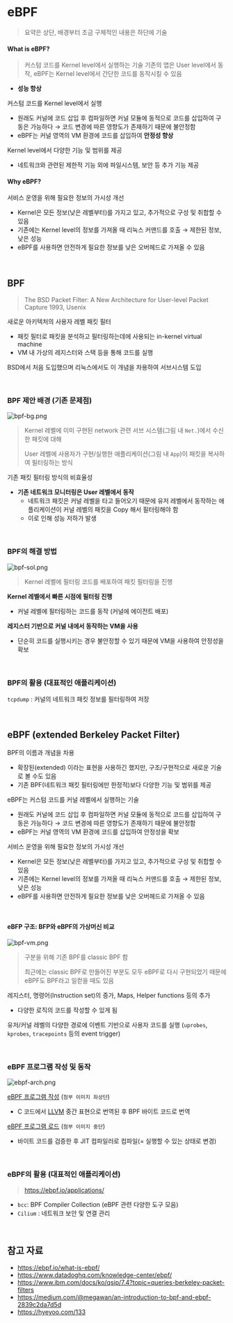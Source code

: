 # eBPF
> 요약은 상단, 배경부터 조금 구체적인 내용은 하단에 기술

#### What is eBPF?
> 커스텀 코드를 Kernel level에서 실행하는 기술
기존의 앱은 User level에서 동작, eBPF는 Kernel level에서 간단한 코드를 동작시킬 수 있음
- **성능 항상** 

커스텀 코드를 Kernel level에서 실행 
- 원래도 커널에 코드 삽입 후 컴파일하면 커널 모듈에 동적으로 코드를 삽입하여 구동은 가능하다 → 코드 변경에 따른 영향도가 존재하기 때문에 불안정함
- eBPF는 커널 영역의 VM 환경에 코드를 삽입하여 **안정성 향상**

Kernel level에서 다양한 기능 및 범위를 제공
- 네트워크와 관련된 제한적 기능 외에 파일시스템, 보안 등 추가 기능 제공

#### Why eBPF?
서비스 운영을 위해 필요한 정보의 가시성 개선
- Kernel은 모든 정보(낮은 레벨부터)를 가지고 있고, 추가적으로 구성 및 취합할 수 있음
- 기존에는 Kernel level의 정보를 가져올 때 리눅스 커맨드를 호출 → 제한된 정보, 낮은 성능
- eBPF를 사용하면 안전하게 필요한 정보를 낮은 오버헤드로 가져올 수 있음

<br>

## BPF
> The BSD Packet Filter: A New Architecture for User-level Packet Capture 1993, Usenix

새로운 아키텍처의 사용자 레벨 패킷 필터
- 패킷 필터로 패킷을 분석하고 필터링하는데에 사용되는 in-kernel virtual machine
- VM 내 가상의 레지스터와 스택 등을 통해 코드를 실행

BSD에서 처음 도입했으며 리눅스에서도 이 개념을 차용하여 서브시스템 도입

<br/>

### BPF 제안 배경 (기존 문제점)
![bpf-bg.png](../.assets/eBPF/bpf-bg.png)

> Kernel 레벨에 이미 구현된 network 관련 서브 시스템(그림 내 `Net.`)에서 수신한 패킷에 대해
>
> User 레벨에 사용자가 구현/실행한 애플리케이션(그림 내 `App`)이 패킷을 복사하여 필터링하는 방식

기존 패킷 필터링 방식의 비효율성
- **기존 네트워크 모니터링은 User 레벨에서 동작**
  - 네트워크 패킷은 커널 레벨을 타고 들어오기 때문에 유저 레벨에서 동작하는 애플리케이션이 커널 레벨의 패킷을 Copy 해서 필터링해야 함
  - 이로 인해 성능 저하가 발생

<br/>

### BPF의 해결 방법
![bpf-sol.png](../.assets/eBPF/bpf-sol.png)

> Kernel 레벨에 필터링 코드를 배포하여 패킷 필터링을 진행

**Kernel 레벨에서 빠른 시점에 필터링 진행**
- 커널 레벨에 필터링하는 코드를 동작 (커널에 에이전트 배포)

**레지스터 기반으로 커널 내에서 동작하는 VM을 사용**
- 단순히 코드를 실행시키는 경우 불안정할 수 있기 때문에 VM을 사용하여 안정성을 확보

<br/>

### BPF의 활용 (대표적인 애플리케이션)
`tcpdump` : 커널의 네트워크 패킷 정보를 필터링하여 저장

<br/>

## eBPF (extended Berkeley Packet Filter)
BPF의 이름과 개념을 차용
- 확장된(extended) 이라는 표현을 사용하긴 했지만, 구조/구현적으로 새로운 기술로 볼 수도 있음
- 기존 BPF(네트워크 패킷 필터링에만 한정적)보다 다양한 기능 및 범위를 제공

eBPF는 커스텀 코드를 커널 레벨에서 실행하는 기술
- 원래도 커널에 코드 삽입 후 컴파일하면 커널 모듈에 동적으로 코드를 삽입하여 구동은 가능하다 → 코드 변경에 따른 영향도가 존재하기 때문에 불안정함
- eBPF는 커널 영역의 VM 환경에 코드를 삽입하여 안정성을 확보

서비스 운영을 위해 필요한 정보의 가시성 개선
- Kernel은 모든 정보(낮은 레벨부터)를 가지고 있고, 추가적으로 구성 및 취합할 수 있음
- 기존에는 Kernel level의 정보를 가져올 때 리눅스 커맨드를 호출 → 제한된 정보, 낮은 성능
- eBPF를 사용하면 안전하게 필요한 정보를 낮은 오버헤드로 가져올 수 있음

<br/>

#### eBFP 구조: BFP와 eBPF의 가상머신 비교
![bpf-vm.png](../.assets/eBPF/bpf-ebpf.png)
> 구분을 위해 기존 BPF를 classic BPF 함
> 
> 최근에는 classic BPF로 만들어진 부분도 모두 eBPF로 다시 구현되었기 때문에 eBPF도 BPF라고 일컫을 때도 있음


레지스터, 명령어(Instruction set)의 증가, Maps, Helper functions 등의 추가
- 다양한 로직의 코드를 작성할 수 있게 됨 

유저/커널 레벨의 다양한 경로에 이벤트 기반으로 사용자 코드를 실행 (`uprobes`, `kprobes`, `tracepoints` 등의 event trigger)

<br/>

### eBPF 프로그램 작성 및 동작

![ebpf-arch.png](../.assets/eBPF/ebpf-arch.png)

[eBPF 프로그램 작성](https://ebpf.io/what-is-ebpf/#how-are-ebpf-programs-written) (`첨부 이미지 좌상단`)
- C 코드에서 [LLVM](https://llvm.org/) 중간 표현으로 번역된 후 BPF 바이트 코드로 번역

[eBPF 프로그램 로드](https://ebpf.io/what-is-ebpf/#loader--verification-architecture) (`첨부 이미지 중단`)
- 바이트 코드를 검증한 후 JIT 컴파일러로 컴파일(= 실행할 수 있는 상태로 변경)

<br/>

### eBPF의 활용 (대표적인 애플리케이션)
> https://ebpf.io/applications/

- `bcc`: BPF Compiler Collection (eBPF 관련 다양한 도구 모음)
- `Cilium` : 네트워크 보안 및 연결 관리

<br/>

## 참고 자료
- https://ebpf.io/what-is-ebpf/
- https://www.datadoghq.com/knowledge-center/ebpf/
- https://www.ibm.com/docs/ko/qsip/7.4?topic=queries-berkeley-packet-filters
- https://medium.com/@megawan/an-introduction-to-bpf-and-ebpf-2839c2da7d5d
- https://hyeyoo.com/133